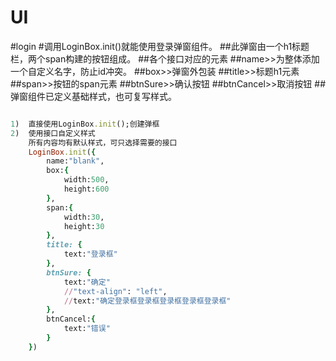# UI
#login 
#调用LoginBox.init()就能使用登录弹窗组件。
##此弹窗由一个h1标题栏，两个span构建的按钮组成。
##各个接口对应的元素
##name>>为整体添加一个自定义名字，防止id冲突。
##box>>弹窗外包装
##title>>标题h1元素
##span>>按钮的span元素
##btnSure>>确认按钮
##btnCancel>>取消按钮
##弹窗组件已定义基础样式，也可复写样式。
```ruby  

1)	直接使用LoginBox.init();创建弹框
2)  使用接口自定义样式
    所有内容均有默认样式，可只选择需要的接口
    LoginBox.init({
        name:"blank",
        box:{
            width:500,
            height:600
        },
        span:{
            width:30,
            height:30
        },
        title: {
            text:"登录框"
        },
        btnSure: {
            text:"确定"
            //"text-align": "left",
            //text:"确定登录框登录框登录框登录框登录框"
        },
        btnCancel:{
            text:"错误"
        }
    })

``` 
